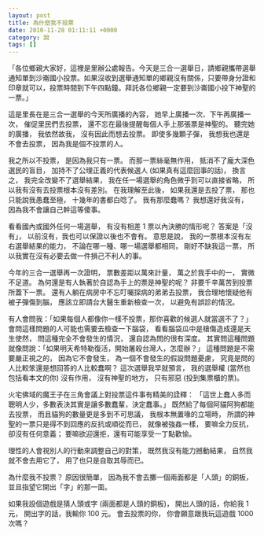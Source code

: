 ```yaml
---
layout: post
title: 為什麼我不投票
date: 2010-11-28 01:11:11 +0000
category: 說
tags: []
---
```



「各位鄉親大家好，這裡是里辦公處報告。今天是三合一選舉日，請鄉親攜帶選舉通知單到沙崙國小投票。如果沒收到選舉通知單的鄉親沒有關係，只要帶身分證和印章就可以，投票時間到下午四點鐘。拜託各位鄉親一定要到沙崙國小投下神聖的一票。」

這是里長在是三合一選舉的今天所廣播的內容，
她早上廣播一次、下午再廣播一次，
催促里民們去投票，
還不忘在最後提醒每個人手上那張票是神聖的。
聽完她的廣播，
我依然故我，
沒有因此而想去投票。
即使多幾顆子彈，
我想我也還是不會去投票，
因為我是個不投票的人。

<!--more-->

我之所以不投票，
是因為我只有一票。
而那一票絲毫無作用，
抵消不了龐大深色選民的盲目，
加持不了公理正義的代表候選人 (如果真有這麼回事的話)，
換言之，
我完全改變不了選舉結果，
我在任一場選舉的角色微乎到可以直接省略，
所以我有沒有去投票根本沒有差別。
在我理解至此後，
如果我還是去投了票，
那也只能說我愚蠢至極，
十幾年的書都白唸了。
我有那麼蠢嗎？
我想還好我沒有，
因為我不會讓自己幹這等傻事。

看看國內或國外任何一場選舉，
有沒有相差 1 票以內決勝的情形呢？
答案是「沒有」，
以前沒有，我也可以保證以後也不會有。
意思是說，
我的一票根本沒有左右選舉結果的能力，
不論在哪一種、哪一場選舉都相同，
剛好不缺我這一票，
所以我實在沒有必要去做一件損己不利人的事。

今年的三合一選舉再一次證明，
票數差距以萬來計量，
萬之於我手中的一，
實微不足道。
為何還是有人執著於自認為手上的票是神聖的呢？
非要千辛萬苦到投票所蓋下一票。
還有人躺在病房中不忘叮囑探病的弟弟去投票，
我合理地懷疑他有被子彈傷到腦，
應該立即請台大醫生重新檢查一次，
以避免有誤診的情況。

有人會問我：「如果每個人都像你一樣不投票，那你喜歡的候選人就當選不了？」
會問這樣問題的人可能也需要去檢查一下腦袋，
看看腦袋瓜中是槍傷造成還是天生使然，
問這種完全不會發生的情況，
還自認為問的很有深度。
其實問這種問題就像問說：「如果明天希特勒復活，開始屠殺台灣人，怎麼辦？」
這種問題是不需要嚴正視之的，
因為它不會發生，
為一個不會發生的假設問題憂慮，
究竟是問的人比較笨還是想回答的人比較蠢啊？
這次選舉我早就預言，
我的選舉權 (當然也包括看本文的你) 沒有作用，
沒有神聖的地方，
只有邪惡 (投到集票櫃的票)。

火宅佛域的魔王子在三角會議上對投票這件事有精美的詮釋：
「這世上蠢人多而聰明人少，多數表決其實是讓多數蠢輩，決定蠢事。」
既然給了每個阿貓阿狗都能去投票，
而且貓狗的數量更是多到不可思議，
我根本無置喙的立場時，
所謂的神聖的一票只是得不到回應的反抗或順從而已，
就像被強姦一樣，
要嘛全力反抗，卻沒有任何意義；
要嘛欲迎還拒，還有可能享受一丁點歡愉。

理性的人會視別人的行動來調整自己的對策，
既然我沒有能力撼動結果，
自然我就不會去用它了，
用了也只是自取其辱而已。

為什麼我不投票？
原因很簡單，
因為我不會去擲一個兩面都是「人頭」的銅板，
並且指望它開出「字」的那一面。

如果我設個遊戲是猜人頭或字 (兩面都是人頭的銅板)，
開出人頭的話，你給我 1 元，
開出字的話，我輸你 100 元。
會去投票的你，
你會願意跟我玩這遊戲 1000 次嗎？
